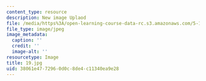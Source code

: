 ```yaml
---
content_type: resource
description: New image Uplaod
file: /media/https%3A/open-learning-course-data-rc.s3.amazonaws.com/5-112-principles-of-chemical-science-fall-2005/38061e4772960d0c8de4c11340ea9e28_19.jpg
file_type: image/jpeg
image_metadata:
  caption: ''
  credit: ''
  image-alt: ''
resourcetype: Image
title: 19.jpg
uid: 38061e47-7296-0d0c-8de4-c11340ea9e28
---
```

